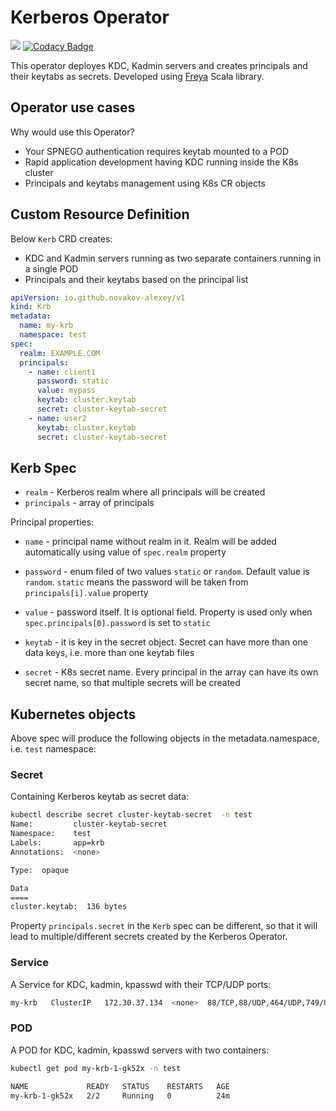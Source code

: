 # Kerberos Operator

![](https://github.com/novakov-alexey/krb-operator/workflows/Scala%20CI/badge.svg?branch=master)
[![Codacy Badge](https://api.codacy.com/project/badge/Grade/a82d2fa75a3d45828c98b11499d8be95)](https://www.codacy.com/manual/novakov.alex/krb-operator?utm_source=github.com&amp;utm_medium=referral&amp;utm_content=novakov-alexey/krb-operator&amp;utm_campaign=Badge_Grade)

This operator deployes KDC, Kadmin servers and creates principals and their keytabs as secrets.
Developed using [Freya](https://github.com/novakov-alexey/freya) Scala library.

## Operator use cases

Why would use this Operator?

-   Your SPNEGO authentication requires keytab mounted to a POD
-   Rapid application development having KDC running inside the K8s cluster
-   Principals and keytabs management using K8s CR objects 

## Custom Resource Definition

Below `Kerb` CRD creates:

-   KDC and Kadmin servers running as two separate containers running in a single POD
-   Principals and their keytabs based on the principal list 

```yaml
apiVersion: io.github.novakov-alexey/v1
kind: Krb
metadata:
  name: my-krb
  namespace: test
spec:
  realm: EXAMPLE.COM
  principals:
    - name: client1
      password: static
      value: mypass
      keytab: cluster.keytab
      secret: cluster-keytab-secret
    - name: user2
      keytab: cluster.keytab
      secret: cluster-keytab-secret
```

## Kerb Spec

-   `realm` - Kerberos realm where all principals will be created
-   `principals` - array of principals 

Principal properties:

-   `name` - principal name without realm in it. Realm will be added automatically using value of `spec.realm` property

-   `password` - enum filed of two values `static` or `random`. Default value is `random`. 
    `static` means the password will be taken from `principals[i].value` property

-   `value` - password itself. It is optional field. Property is used only when `spec.principals[0].password` is set to `static`

-   `keytab` - it is key in the secret object. Secret can have more than one data keys, i.e. more than one keytab files

-   `secret` - K8s secret name. Every principal in the array can have its own secret name, so that multiple secrets will be created

## Kubernetes objects

Above spec will produce the following objects in the metadata.namespace, i.e. `test` namespace:

### Secret

Containing Kerberos keytab as secret data:

```bash
kubectl describe secret cluster-keytab-secret  -n test
Name:         cluster-keytab-secret
Namespace:    test
Labels:       app=krb
Annotations:  <none>

Type:  opaque

Data
====
cluster.keytab:  136 bytes
```

Property `principals.secret` in the `Kerb` spec can be different, so that it will lead to multiple/different 
secrets created by the Kerberos Operator.

### Service

A Service for KDC, kadmin, kpasswd with their TCP/UDP ports:  

```bash
my-krb   ClusterIP   172.30.37.134  <none>  88/TCP,88/UDP,464/UDP,749/UDP,749/TCP
```

### POD

A POD for KDC, kadmin, kpasswd servers with two containers:

```bash
kubectl get pod my-krb-1-gk52x -n test

NAME             READY   STATUS    RESTARTS   AGE
my-krb-1-gk52x   2/2     Running   0          24m
```
